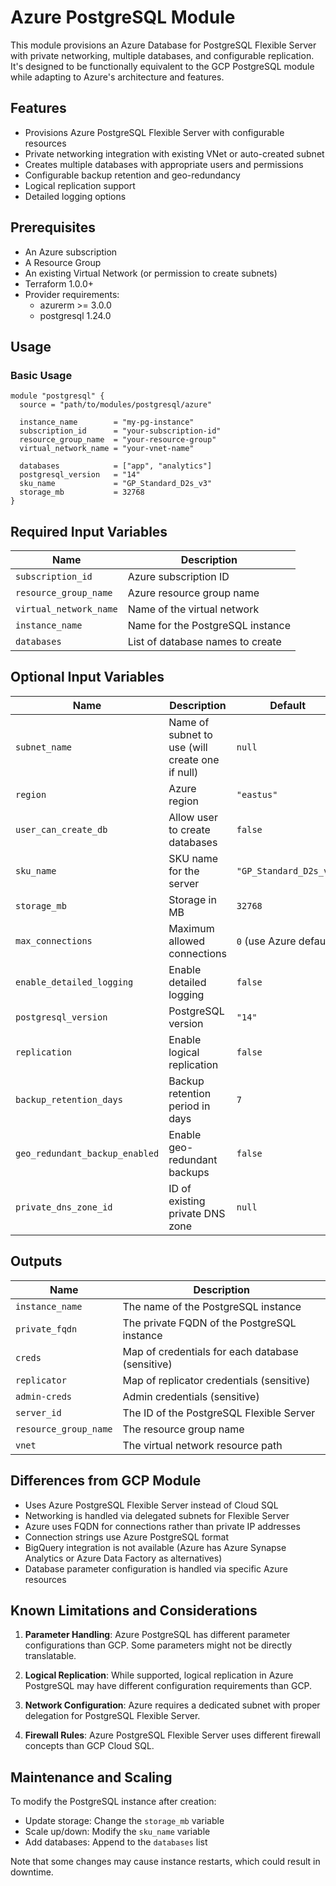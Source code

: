 # Azure PostgreSQL Module

This module provisions an Azure Database for PostgreSQL Flexible Server with private networking, multiple databases, and configurable replication. It's designed to be functionally equivalent to the GCP PostgreSQL module while adapting to Azure's architecture and features.

## Features

- Provisions Azure PostgreSQL Flexible Server with configurable resources
- Private networking integration with existing VNet or auto-created subnet
- Creates multiple databases with appropriate users and permissions
- Configurable backup retention and geo-redundancy
- Logical replication support
- Detailed logging options

## Prerequisites

- An Azure subscription
- A Resource Group
- An existing Virtual Network (or permission to create subnets)
- Terraform 1.0.0+
- Provider requirements:
  - azurerm >= 3.0.0
  - postgresql 1.24.0

## Usage

### Basic Usage

```hcl
module "postgresql" {
  source = "path/to/modules/postgresql/azure"

  instance_name        = "my-pg-instance"
  subscription_id      = "your-subscription-id"
  resource_group_name  = "your-resource-group"
  virtual_network_name = "your-vnet-name"

  databases            = ["app", "analytics"]
  postgresql_version   = "14"
  sku_name             = "GP_Standard_D2s_v3"
  storage_mb           = 32768
}
```

## Required Input Variables

| Name | Description |
|------|-------------|
| `subscription_id` | Azure subscription ID |
| `resource_group_name` | Azure resource group name |
| `virtual_network_name` | Name of the virtual network |
| `instance_name` | Name for the PostgreSQL instance |
| `databases` | List of database names to create |

## Optional Input Variables

| Name | Description | Default |
|------|-------------|---------|
| `subnet_name` | Name of subnet to use (will create one if null) | `null` |
| `region` | Azure region | `"eastus"` |
| `user_can_create_db` | Allow user to create databases | `false` |
| `sku_name` | SKU name for the server | `"GP_Standard_D2s_v3"` |
| `storage_mb` | Storage in MB | `32768` |
| `max_connections` | Maximum allowed connections | `0` (use Azure default) |
| `enable_detailed_logging` | Enable detailed logging | `false` |
| `postgresql_version` | PostgreSQL version | `"14"` |
| `replication` | Enable logical replication | `false` |
| `backup_retention_days` | Backup retention period in days | `7` |
| `geo_redundant_backup_enabled` | Enable geo-redundant backups | `false` |
| `private_dns_zone_id` | ID of existing private DNS zone | `null` |

## Outputs

| Name | Description |
|------|-------------|
| `instance_name` | The name of the PostgreSQL instance |
| `private_fqdn` | The private FQDN of the PostgreSQL instance |
| `creds` | Map of credentials for each database (sensitive) |
| `replicator` | Map of replicator credentials (sensitive) |
| `admin-creds` | Admin credentials (sensitive) |
| `server_id` | The ID of the PostgreSQL Flexible Server |
| `resource_group_name` | The resource group name |
| `vnet` | The virtual network resource path |

## Differences from GCP Module

- Uses Azure PostgreSQL Flexible Server instead of Cloud SQL
- Networking is handled via delegated subnets for Flexible Server
- Azure uses FQDN for connections rather than private IP addresses
- Connection strings use Azure PostgreSQL format
- BigQuery integration is not available (Azure has Azure Synapse Analytics or Azure Data Factory as alternatives)
- Database parameter configuration is handled via specific Azure resources

## Known Limitations and Considerations

1. **Parameter Handling**: Azure PostgreSQL has different parameter configurations than GCP. Some parameters might not be directly translatable.

2. **Logical Replication**: While supported, logical replication in Azure PostgreSQL may have different configuration requirements than GCP.

3. **Network Configuration**: Azure requires a dedicated subnet with proper delegation for PostgreSQL Flexible Server.

4. **Firewall Rules**: Azure PostgreSQL Flexible Server uses different firewall concepts than GCP Cloud SQL.

## Maintenance and Scaling

To modify the PostgreSQL instance after creation:
- Update storage: Change the `storage_mb` variable
- Scale up/down: Modify the `sku_name` variable
- Add databases: Append to the `databases` list

Note that some changes may cause instance restarts, which could result in downtime.


